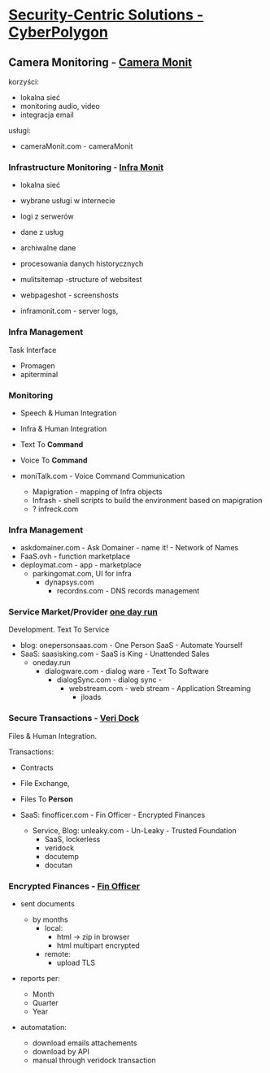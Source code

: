 # [Security-Centric Solutions - CyberPolygon](SECURITY.md)



## Camera Monitoring - [Camera Monit](http://www.cameramonit.com)

korzyści:
+ lokalna sieć
+ monitoring audio, video
+ integracja email

usługi:
+ cameraMonit.com  - cameraMonit



### Infrastructure Monitoring - [Infra Monit](http://www.inframonit.com)

+ lokalna sieć
+ wybrane usługi w internecie
+ logi z serwerów
+ dane z usług
+ archiwalne dane
+ procesowania danych historycznych


+ mulitsitemap -structure of websitest
+ webpageshot - screenshosts
+ inframonit.com - server logs, 




### Infra Management

Task Interface    
  + Promagen
  + apiterminal      



### Monitoring

+ Speech & Human Integration
+ Infra & Human Integration
+ Text To **Command**
+ Voice To **Command**

+ moniTalk.com - Voice Command Communication 
  + Mapigration - mapping of Infra objects
  + Infrash - shell scripts to build the environment based on mapigration        
  + ? infreck.com





### Infra Management

+ askdomainer.com - Ask Domainer - name it! - Network of Names
+ FaaS.ovh - function marketplace
+ deploymat.com - app - marketplace
  + parkingomat.com, UI for infra
    + dynapsys.com
      + recordns.com - DNS records management



### Service Market/Provider  [one day run](http://www.onedayrun.com)

Development. Text To Service

+ blog: onepersonsaas.com - One Person SaaS - Automate Yourself
+ SaaS: saasisking.com - SaaS is King - Unattended Sales      
  + oneday.run 
    + dialogware.com - dialog ware - Text To Software
      + dialogSync.com - dialog sync -  
        + webstream.com - web stream - Application Streaming  
          + jloads 




### Secure Transactions - [Veri Dock](http://wwwveridock.com)
Files & Human Integration.

Transactions:
+ Contracts
+ File Exchange,
+ Files To **Person**

+ SaaS: finofficer.com - Fin Officer - Encrypted Finances
  + Service, Blog: unleaky.com - Un-Leaky - Trusted Foundation
    + SaaS, lockerless
    + veridock
    + docutemp
    + docutan



### Encrypted Finances - [Fin Officer](http://www.finofficer.com)

+ sent documents
  + by months
    + local:
      + html -> zip in browser
      + html multipart encrypted
    + remote:
      + upload TLS
+ reports per:
  + Month
  + Quarter
  + Year

+ automatation:
  + download emails attachements
  + download by API 
  + manual through veridock transaction
  

